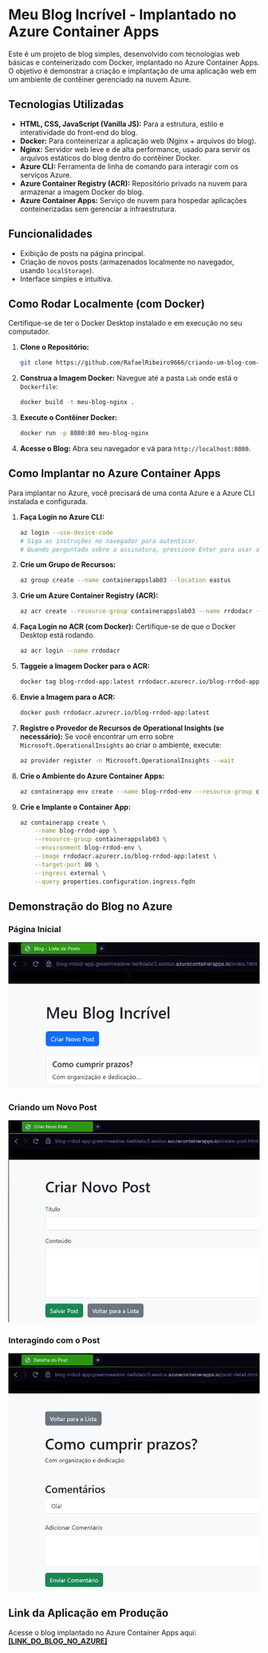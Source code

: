 #  Meu Blog Incrível - Implantado no Azure Container Apps

Este é um projeto de blog simples, desenvolvido com tecnologias web básicas e conteinerizado com Docker, implantado no Azure Container Apps. O objetivo é demonstrar a criação e implantação de uma aplicação web em um ambiente de contêiner gerenciado na nuvem Azure.

## Tecnologias Utilizadas

* **HTML, CSS, JavaScript (Vanilla JS):** Para a estrutura, estilo e interatividade do front-end do blog.
* **Docker:** Para conteinerizar a aplicação web (Nginx + arquivos do blog).
* **Nginx:** Servidor web leve e de alta performance, usado para servir os arquivos estáticos do blog dentro do contêiner Docker.
* **Azure CLI:** Ferramenta de linha de comando para interagir com os serviços Azure.
* **Azure Container Registry (ACR):** Repositório privado na nuvem para armazenar a imagem Docker do blog.
* **Azure Container Apps:** Serviço de nuvem para hospedar aplicações conteinerizadas sem gerenciar a infraestrutura.

## Funcionalidades

* Exibição de posts na página principal.
* Criação de novos posts (armazenados localmente no navegador, usando `localStorage`).
* Interface simples e intuitiva.

## Como Rodar Localmente (com Docker)

Certifique-se de ter o Docker Desktop instalado e em execução no seu computador.

1.  **Clone o Repositório:**
    ```bash
    git clone https://github.com/RafaelRibeiro9666/criando-um-blog-com-container-apps
    ```
2.  **Construa a Imagem Docker:**
    Navegue até a pasta `Lab` onde está o `Dockerfile`:
    ```bash
    docker build -t meu-blog-nginx .
    ```
3.  **Execute o Contêiner Docker:**
    ```bash
    docker run -p 8080:80 meu-blog-nginx
    ```
4.  **Acesse o Blog:**
    Abra seu navegador e vá para `http://localhost:8080`.

## Como Implantar no Azure Container Apps

Para implantar no Azure, você precisará de uma conta Azure e a Azure CLI instalada e configurada.

1.  **Faça Login no Azure CLI:**
    ```bash
    az login --use-device-code
    # Siga as instruções no navegador para autenticar.
    # Quando perguntado sobre a assinatura, pressione Enter para usar a padrão.
    ```
2.  **Crie um Grupo de Recursos:**
    ```bash
    az group create --name containerappslab03 --location eastus
    ```
3.  **Crie um Azure Container Registry (ACR):**
    ```bash
    az acr create --resource-group containerappslab03 --name rrdodacr --sku Basic
    ```
4.  **Faça Login no ACR (com Docker):**
    Certifique-se de que o Docker Desktop está rodando.
    ```bash
    az acr login --name rrdodacr
    ```
5.  **Taggeie a Imagem Docker para o ACR:**
    ```bash
    docker tag blog-rrdod-app:latest rrdodacr.azurecr.io/blog-rrdod-app:latest
    ```
6.  **Envie a Imagem para o ACR:**
    ```bash
    docker push rrdodacr.azurecr.io/blog-rrdod-app:latest
    ```
7.  **Registre o Provedor de Recursos de Operational Insights (se necessário):**
    Se você encontrar um erro sobre `Microsoft.OperationalInsights` ao criar o ambiente, execute:
    ```bash
    az provider register -n Microsoft.OperationalInsights --wait
    ```
8.  **Crie o Ambiente do Azure Container Apps:**
    ```bash
    az containerapp env create --name blog-rrdod-env --resource-group containerappslab03 --location eastus
    ```
9.  **Crie e Implante o Container App:**
    ```bash
    az containerapp create \
        --name blog-rrdod-app \
        --resource-group containerappslab03 \
        --environment blog-rrdod-env \
        --image rrdodacr.azurecr.io/blog-rrdod-app:latest \
        --target-port 80 \
        --ingress external \
        --query properties.configuration.ingress.fqdn
    ```

## Demonstração do Blog no Azure

### Página Inicial
![Página Inicial do Blog no Azure](CapturasdeTela/1.png)

### Criando um Novo Post
![Tela de Criação de Post no Blog](CapturasdeTela/2.png)

### Interagindo com o Post
![Tela de Interação](CapturasdeTela/3.png)

## Link da Aplicação em Produção

Acesse o blog implantado no Azure Container Apps aqui:
[**[LINK_DO_BLOG_NO_AZURE]**](https://blog-rrdod-app.greenmeadow-be8dabc5.eastus.azurecontainerapps.io/index.html)
